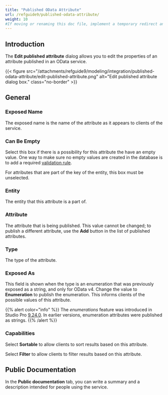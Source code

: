 ```yaml
---
title: "Published OData Attribute"
url: /refguide9/published-odata-attribute/
weight: 10
#If moving or renaming this doc file, implement a temporary redirect and let the respective team know they should update the URL in the product. See Mapping to Products for more details.
---
```


## Introduction

The **Edit published attribute** dialog allows you to edit the properties of an attribute published in an OData service.

{{< figure src="/attachments/refguide9/modeling/integration/published-odata-attribute/edit-published-attribute.png" alt="Edit published attribute dialog box." class="no-border" >}}

## General

### Exposed Name

The exposed name is the name of the attribute as it appears to clients of the service.

### Can Be Empty

Select this box if there is a possibility for this attribute the have an empty value. One way to make sure no empty values are created in the database is to add a required [validation rule](/refguide9/validation-rules/).

For attributes that are part of the key of the entity, this box must be unselected.

### Entity

The entity that this attribute is a part of.

### Attribute

The attribute that is being published. This value cannot be changed; to publish a different attribute, use the **Add** button in the list of published attributes.

### Type

The type of the attribute.

### Exposed As

This field is shown when the type is an enumeration that was previously exposed as a string, and only for OData v4. Change the value to **Enumeration** to publish the enumeration. This informs clients of the possible values of this attribute.

{{% alert color="info" %}}
The *enumerations* feature was introduced in Studio Pro [9.24.0](/releasenotes/studio-pro/9.24/). In earlier versions, enumeration attributes were published as strings.
{{% /alert %}}

### Capabilities

Select **Sortable** to allow clients to sort results based on this attribute.

Select **Filter** to allow clients to filter results based on this attribute.

## Public Documentation

In the **Public documentation** tab, you can write a summary and a description intended for people using the service.
